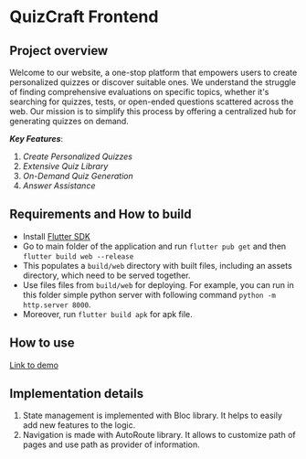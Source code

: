 # QuizCraft Frontend

## Project overview

Welcome to our website, a one-stop platform that empowers users to create personalized quizzes or discover suitable ones. We understand the struggle of finding comprehensive evaluations on specific topics, whether it's searching for quizzes, tests, or open-ended questions scattered across the web. Our mission is to simplify this process by offering a centralized hub for generating quizzes on demand.</br>

***Key Features***:

1. *Create Personalized Quizzes*
2. *Extensive Quiz Library*
3. *On-Demand Quiz Generation*
4. *Answer Assistance*

## Requirements and How to build

- Install [Flutter SDK](https://docs.flutter.dev/get-started/install)
- Go to main folder of the application and run `flutter pub get` and then `flutter build web --release`
- This populates a `build/web` directory with built files, including an assets directory, which need to be served together.
- Use files files from `build/web` for deploying. For example, you can run in this folder simple python server with following command `python -m http.server 8000`.
- Moreover, run `flutter build apk` for apk file.

## How to use

[Link to demo](https://disk.yandex.ru/i/S-Q1DhJgOrRGbQ)

## Implementation details

1. State management is implemented with Bloc library. It helps to easily add new features to the logic.
2. Navigation is made with AutoRoute library. It allows to customize path of pages and use path as provider of information.
